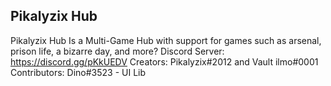 ## Pikalyzix Hub
Pikalyzix Hub Is a Multi-Game Hub with support for games such as arsenal, prison life, a bizarre day, and more?
Discord Server: https://discord.gg/pKkUEDV
Creators: Pikalyzix#2012 and Vault ilmo#0001
Contributors: Dino#3523 - UI Lib

